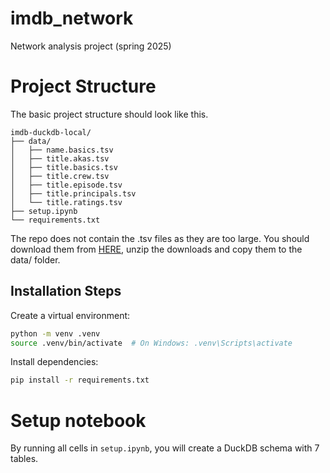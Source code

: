 # imdb_network

Network analysis project (spring 2025)

# Project Structure

The basic project structure should look like this.

```
imdb-duckdb-local/
├── data/
│   ├── name.basics.tsv
│   ├── title.akas.tsv
│   ├── title.basics.tsv
│   ├── title.crew.tsv
│   ├── title.episode.tsv
│   ├── title.principals.tsv
│   └── title.ratings.tsv
├── setup.ipynb
└── requirements.txt
```

The repo does not contain the .tsv files as they are too large. You should download them from [HERE](https://datasets.imdbws.com/), unzip the downloads and copy them to the data/ folder.

## Installation Steps

Create a virtual environment:

```bash
python -m venv .venv
source .venv/bin/activate  # On Windows: .venv\Scripts\activate
```

Install dependencies:

```bash
pip install -r requirements.txt
```

# Setup notebook

By running all cells in `setup.ipynb`, you will create a DuckDB schema with 7 tables.
